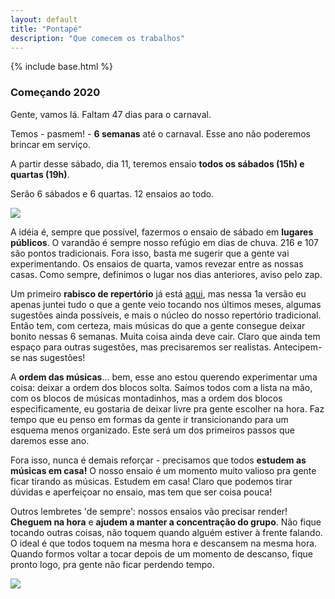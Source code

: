 ```yaml
---
layout: default
title: "Pontapé"
description: "Que comecem os trabalhos"
---
```

{% include base.html %}

### Começando 2020

Gente, vamos lá. Faltam 47 dias para o carnaval.

Temos - pasmem! - **6 semanas** até o carnaval. Esse ano não poderemos brincar em serviço.

A partir desse sábado, dia 11, teremos ensaio **todos os sábados (15h) e quartas (19h)**.

Serão 6 sábados e 6 quartas. 12 ensaios ao todo.

<img src='{{base}}/img/fotos_2015/foto1.jpg'/>

A idéia é, sempre que possível, fazermos o ensaio de sábado em **lugares públicos**. O varandão é sempre nosso refúgio em dias de chuva. 216 e 107 são pontos tradicionais. Fora isso, basta me sugerir que a gente vai experimentando. Os ensaios de quarta, vamos revezar entre as nossas casas. Como sempre, definimos o lugar nos dias anteriores, aviso pelo zap.

Um primeiro **rabisco de repertório** já está [aqui](/{{base}}/repertorio.html), mas nessa 1a versão eu apenas juntei tudo o que a gente veio tocando nos últimos meses, algumas sugestões ainda possíveis, e mais o núcleo do nosso repertório tradicional. Então tem, com certeza, mais músicas do que a gente consegue deixar bonito nessas 6 semanas. Muita coisa ainda deve cair. Claro que ainda tem espaço para outras sugestões, mas precisaremos ser realistas. Antecipem-se nas sugestões!

A **ordem das músicas**... bem, esse ano estou querendo experimentar uma coisa: deixar a ordem dos blocos solta. Saímos todos com a lista na mão, com os blocos de músicas montadinhos, mas a ordem dos blocos especificamente, eu gostaria de deixar livre pra gente escolher na hora. Faz tempo que eu penso em formas da gente ir transicionando para um esquema menos organizado. Este será um dos primeiros passos que daremos esse ano.

Fora isso, nunca é demais reforçar - precisamos que todos **estudem as músicas em casa!** O nosso ensaio é um momento muito valioso pra gente ficar tirando as músicas. Estudem em casa! Claro que podemos tirar dúvidas e aperfeiçoar no ensaio, mas tem que ser coisa pouca!

Outros lembretes 'de sempre': nossos ensaios vão precisar render! **Cheguem na hora** e **ajudem a manter a concentração do grupo**. Não fique tocando outras coisas, não toquem quando alguém estiver à frente falando. O ideal é que todos toquem na mesma hora e descansem na mesma hora. Quando formos voltar a tocar depois de um momento de descanso, fique pronto logo, pra gente não ficar perdendo tempo. 

<img src='{{base}}/img/fotos_2015/foto9.jpg'/>